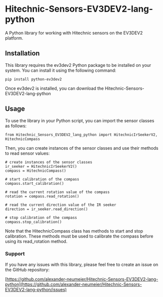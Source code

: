 # Hitechnic-Sensors-EV3DEV2-lang-python

A Python library for working with Hitechnic sensors on the EV3DEV2 platform.
## Installation

This library requires the ev3dev2 Python package to be installed on your system. You can install it using the following command:
```
pip install python-ev3dev2
```
Once ev3dev2 is installed, you can download the Hitechnic-Sensors-EV3DEV2-lang-python

## Usage

To use the library in your Python script, you can import the sensor classes as follows:

```
from Hitechnic_Sensors_EV3DEV2_lang_python import HitechnicIrSeekerV2, HitechnicCompass
```
Then, you can create instances of the sensor classes and use their methods to read sensor values:


```
# create instances of the sensor classes
ir_seeker = HitechnicIrSeekerV2()
compass = HitechnicCompass()

# start calibration of the compass
compass.start_calibration()

# read the current rotation value of the compass
rotation = compass.read_rotation()

# read the current direction value of the IR seeker
direction = ir_seeker.read_direction()

# stop calibration of the compass
compass.stop_calibration()
```
Note that the HitechnicCompass class has methods to start and stop calibration. These methods must be used to calibrate the compass before using its read_rotation method.
### Support

If you have any issues with this library, please feel free to create an issue on the GitHub repository:

[https://github.com/alexander-neumeier/Hitechnic-Sensors-EV3DEV2-lang-python](https://github.com/alexander-neumeier/Hitechnic-Sensors-EV3DEV2-lang-python/issues)

